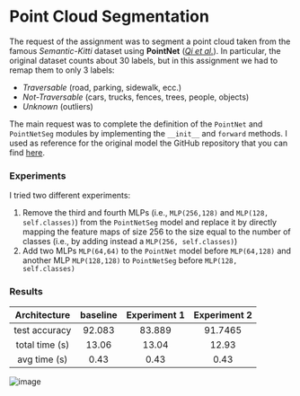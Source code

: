 # Point Cloud Segmentation
The request of the assignment was to segment a point cloud taken from the famous *Semantic-Kitti* dataset using **PointNet** ([*Qi et al.*](https://arxiv.org/abs/1612.00593)).
In particular, the original dataset counts about 30 labels, but in this assignment we had to remap them to only 3 labels:
- *Traversable* (road, parking, sidewalk, ecc.)
- *Not-Traversable* (cars, trucks, fences, trees, people, objects)
- *Unknown* (outliers)

The main request was to complete the definition of the `PointNet` and `PointNetSeg` modules by implementing the
`__init__` and `forward` methods. I used as reference for the original model the GitHub repository that you can find [here](https://github.com/fxia22/pointnet.pytorch/blob/master/pointnet/model.py).

### Experiments
I tried two different experiments:
1. Remove the third and fourth MLPs (i.e., `MLP(256,128)` and `MLP(128, self.classes)`) from the `PointNetSeg` model and replace it by directly mapping the feature maps of size 256 to the size equal to the number of classes (i.e., by adding instead a `MLP(256, self.classes)`)
2. Add two MLPs `MLP(64,64)` to the `PointNet` model before `MLP(64,128)` and another MLP `MLP(128,128)` to `PointNetSeg` before `MLP(128, self.classes)`

### Results

<div align="center">

| **Architecture** 	| baseline 	| Experiment 1 	| Experiment 2 	|
|:----------------:	|:--------:	|:------------:	|:------------:	|
|  test accuracy   	|  92.083  	|    83.889    	|    91.7465   	|
|  total time (s)  	|   13.06  	|     13.04    	|     12.93    	|
|   avg time (s)   	|   0.43   	|     0.43     	|     0.43     	|

</div>

![image](http://stanford.edu/~rqi/pointnet/images/pointnet.jpg)
